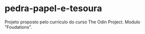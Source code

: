 # pedra-papel-e-tesoura
Projeto proposto pelo curriculo do curso The Odin Project. Modulo "Foudations".
